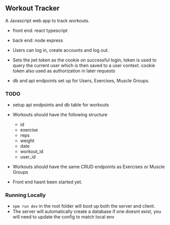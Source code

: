## Workout Tracker

A Javascript web app to track workouts.

- front end: react typescript
- back end: node express

- Users can log in, create accounts and log out.
- Sets the jwt token as the cookie on successful login, token is used to query the current user which is then saved to a user context. cookie token also used as authorization in later requests

- db and api endpoints set up for Users, Exercises, Muscle Groups.

### TODO

- setup api endpoints and db table for workouts
- Workouts should have the following structure
  - id
  - exercise
  - reps
  - weight
  - date
  - workout_id
  - user_id
- Workouts should have the same CRUD endpoints as Exercises or Muscle Groups

- Front end hasnt been started yet.

### Running Locally

- `npm run dev` in the root folder will boot up both the server and client.
- The server will automatically create a database if one doesnt exist, you will need to update the config to match local env
